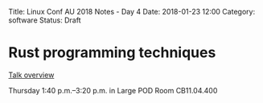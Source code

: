 Title: Linux Conf AU 2018 Notes - Day 4
Date: 2018-01-23 12:00
Category: software
Status: Draft


# Rust programming techniques

[Talk overview](https://rego.linux.conf.au/schedule/presentation/22/)

Thursday 1:40 p.m.–3:20 p.m. in Large POD Room CB11.04.400 

